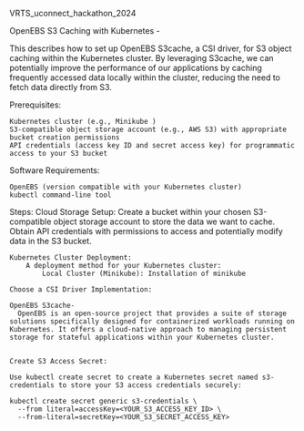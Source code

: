 VRTS_uconnect_hackathon_2024

OpenEBS S3 Caching with Kubernetes -

This describes how to set up OpenEBS S3cache, a CSI driver, for S3 object caching within the Kubernetes cluster. By leveraging S3cache, we can potentially improve the performance of our applications by caching frequently accessed data locally within the cluster, reducing the need to fetch data directly from S3.

Prerequisites:

    Kubernetes cluster (e.g., Minikube )
    S3-compatible object storage account (e.g., AWS S3) with appropriate bucket creation permissions
    API credentials (access key ID and secret access key) for programmatic access to your S3 bucket

Software Requirements:

    OpenEBS (version compatible with your Kubernetes cluster)
    kubectl command-line tool

  Steps:
    Cloud Storage Setup:
        Create a bucket within your chosen S3-compatible object storage account to store the data we want to cache.
        Obtain API credentials with permissions to access and potentially modify data in the S3 bucket.

    Kubernetes Cluster Deployment:
        A deployment method for your Kubernetes cluster:
            Local Cluster (Minikube): Installation of minikube

    Choose a CSI Driver Implementation:

    OpenEBS S3cache- 
      OpenEBS is an open-source project that provides a suite of storage solutions specifically designed for containerized workloads running on Kubernetes. It offers a cloud-native approach to managing persistent storage for stateful applications within your Kubernetes cluster.


    Create S3 Access Secret:

    Use kubectl create secret to create a Kubernetes secret named s3-credentials to store your S3 access credentials securely:
    
    kubectl create secret generic s3-credentials \
      --from literal=accessKey=<YOUR_S3_ACCESS_KEY_ID> \
      --from-literal=secretKey=<YOUR_S3_SECRET_ACCESS_KEY>


      

